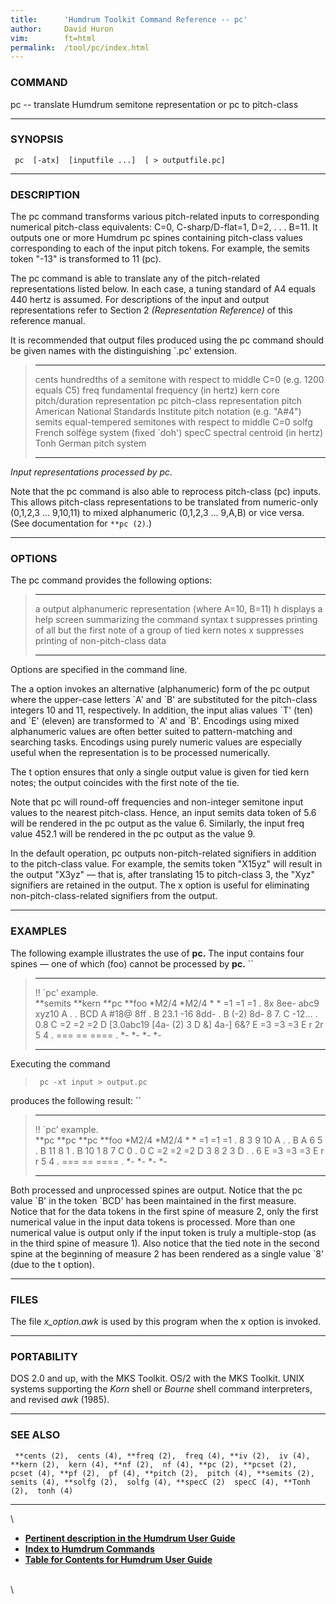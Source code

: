 ```yaml
---
title:		'Humdrum Toolkit Command Reference -- pc'
author:		David Huron
vim:		ft=html
permalink:	/tool/pc/index.html
---
```



### COMMAND

<span class="tool">pc</span> -- translate Humdrum semitone representation or pc to
pitch-class

------------------------------------------------------------------------

### SYNOPSIS

` pc  [-atx]  [inputfile ...]  [ > outputfile.pc]`

------------------------------------------------------------------------

### DESCRIPTION

The <span class="tool">pc</span> command transforms various pitch-related inputs to
corresponding numerical pitch-class equivalents: C=0, C-sharp/D-flat=1,
D=2, . . . B=11. It outputs one or more Humdrum <span class="rep">pc</span> spines containing
pitch-class values corresponding to each of the input pitch tokens. For
example, the <span class="rep">semits</span> token \"-13\" is transformed to 11 (pc).

The <span class="tool">pc</span> command is able to translate any of the pitch-related
representations listed below. In each case, a tuning standard of A4
equals 440 hertz is assumed. For descriptions of the input and output
representations refer to Section 2 *(Representation Reference)* of this
reference manual.

It is recommended that output files produced using the <span class="tool">pc</span> command
should be given names with the distinguishing \`.pc\' extension.

>   ------------ ---------------------------------------------------------------------------
>   <span class="rep">cents</span>    hundredths of a semitone with respect to middle C=0 (e.g. 1200 equals C5)
>   <span class="rep">freq</span>     fundamental frequency (in hertz)
>   <span class="rep">kern</span>     core pitch/duration representation
>   <span class="rep">pc</span>       pitch-class representation
>   <span class="rep">pitch</span>    American National Standards Institute pitch notation (e.g. \"A\#4\")
>   <span class="rep">semits</span>   equal-tempered semitones with respect to middle C=0
>   <span class="rep">solfg</span>    French solfège system (fixed \`doh\')
>   <span class="rep">specC</span>    spectral centroid (in hertz)
>   <span class="rep">Tonh</span>     German pitch system
>   ------------ ---------------------------------------------------------------------------
>
*Input representations processed by <span class="tool">pc</span>.*

Note that the <span class="tool">pc</span> command is also able to reprocess pitch-class
(<span class="rep">pc</span>) inputs. This allows pitch-class representations to be
translated from numeric-only (0,1,2,3 \... 9,10,11) to mixed
alphanumeric (0,1,2,3 \... 9,A,B) or vice versa. (See documentation for
`**pc (2)`.)

------------------------------------------------------------------------

### OPTIONS

The <span class="tool">pc</span> command provides the following options:

>   -------- ---------------------------------------------------------------------------------
>   <span class="option">a</span>   output alphanumeric representation (where A=10, B=11)
>   <span class="option">h</span>   displays a help screen summarizing the command syntax
>   <span class="option">t</span>   suppresses printing of all but the first note of a group of tied <span class="rep">kern</span> notes
>   <span class="option">x</span>   suppresses printing of non-pitch-class data
>   -------- ---------------------------------------------------------------------------------
>
Options are specified in the command line.

The <span class="option">a</span> option invokes an alternative (alphanumeric) form of the
<span class="rep">pc</span> output where the upper-case letters \`A\' and \`B\' are
substituted for the pitch-class integers 10 and 11, respectively. In
addition, the input alias values \`T\' (ten) and \`E\' (eleven) are
transformed to \`A\' and \`B\'. Encodings using mixed alphanumeric
values are often better suited to pattern-matching and searching tasks.
Encodings using purely numeric values are especially useful when the
representation is to be processed numerically.

The <span class="option">t</span> option ensures that only a single output value is given for
tied <span class="rep">kern</span> notes; the output coincides with the first note of the
tie.

Note that <span class="tool">pc</span> will round-off frequencies and non-integer semitone
input values to the nearest pitch-class. Hence, an input <span class="rep">semits</span> data
token of 5.6 will be rendered in the <span class="rep">pc</span> output as the value 6.
Similarly, the input <span class="rep">freq</span> value 452.1 will be rendered in the <span class="rep">pc</span>
output as the value 9.

In the default operation, <span class="tool">pc</span> outputs non-pitch-related signifiers in
addition to the pitch-class value. For example, the <span class="rep">semits</span> token
\"X15yz\" will result in the output \"X3yz\" &mdash; that is, after
translating 15 to pitch-class 3, the \"Xyz\" signifiers are retained in
the output. The <span class="option">x</span> option is useful for eliminating
non-pitch-class-related signifiers from the output.

------------------------------------------------------------------------

### EXAMPLES

The following example illustrates the use of **pc.** The input contains
four spines &mdash; one of which (<span class="rep">foo</span>) cannot be processed by **pc.** ``

>   -------------------- ---------- ------------ ---------
>   !! \`pc\' example.                           
>   \*\*semits           \*\*kern   \*\*pc       \*\*foo
>   \*M2/4               \*M2/4     \*           \*
>   =1                   =1         =1           .
>   8x                   8ee-       abc9 xyz10   A
>   .                    .          BCD          A
>   \#18@                8ff        .            B
>   23.1 -16             8dd-       .            B
>   (-2)                 8d-        8 7.         C
>   -12\...              .          0.8          C
>   =2                   =2         =2           D
>   \[3.0abc19           \[4a-      \(2) 3       D
>   &\]                  4a-\]      6&?          E
>   =3                   =3         =3           E
>   r                    2r         5 4          .
>   ===                  ==         ====         .
>   \*-                  \*-        \*-          \*-
>   -------------------- ---------- ------------ ---------
>
Executing the command

> ` pc -xt input > output.pc`

produces the following result: ``

>   -------------------- -- -------- -- -------- -- ---------
>   !! \`pc\' example.                              
>   \*\*pc                  \*\*pc      \*\*pc      \*\*foo
>   \*M2/4                  \*M2/4      \*          \*
>   =1                      =1          =1          .
>   8                       3           9 10        A
>   .                       .           B           A
>   6                       5           .           B
>   11 8                    1           .           B
>   10                      1           8 7         C
>   0                       .           0           C
>   =2                      =2          =2          D
>   3                       8           2 3         D
>   .                       .           6           E
>   =3                      =3          =3          E
>   r                       r           5 4         .
>   ===                     ==          ====        .
>   \*-                     \*-         \*-         \*-
>   -------------------- -- -------- -- -------- -- ---------
>
Both processed and unprocessed spines are output. Notice that the <span class="rep">pc</span>
value \`B\' in the token \`BCD\' has been maintained in the first
measure. Notice that for the data tokens in the first spine of measure
2, only the first numerical value in the input data tokens is processed.
More than one numerical value is output only if the input token is truly
a multiple-stop (as in the third spine of measure 1). Also notice that
the tied note in the second spine at the beginning of measure 2 has been
rendered as a single value \`8\' (due to the <span class="option">t</span> option).

------------------------------------------------------------------------

### FILES

The file *x\_option.awk* is used by this program when the <span class="option">x</span> option
is invoked.

------------------------------------------------------------------------

### PORTABILITY

DOS 2.0 and up, with the MKS Toolkit. OS/2 with the MKS Toolkit. UNIX
systems supporting the *Korn* shell or *Bourne* shell command
interpreters, and revised *awk* (1985).

------------------------------------------------------------------------

### SEE ALSO

` **cents (2),  cents (4), **freq (2),  freq (4), **iv (2),  iv (4), **kern (2),  kern (4), **nf (2),  nf (4), **pc (2), **pcset (2),  pcset (4), **pf (2),  pf (4), **pitch (2),  pitch (4), **semits (2),  semits (4), **solfg (2),  solfg (4), **specC (2)  specC (4), **Tonh (2),  tonh (4)`

------------------------------------------------------------------------

\

-   [**Pertinent description in the Humdrum User
    Guide**](../guide34.html#Pitch-Class_Representation)
-   [**Index to Humdrum Commands**](../commands.toc.html)
-   [**Table for Contents for Humdrum User Guide**](../guide.toc.html)

\
\
